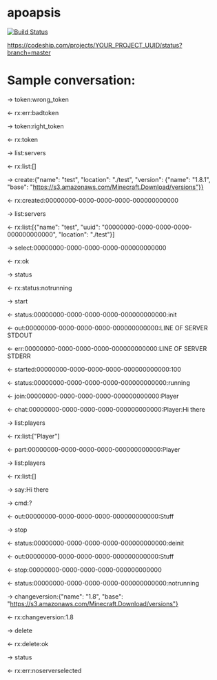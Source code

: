 apoapsis
========

[![Build Status](https://travis-ci.org/robotbrain/apoapsis.svg?branch=master)](https://travis-ci.org/robotbrain/apoapsis)

https://codeship.com/projects/YOUR_PROJECT_UUID/status?branch=master
# Sample conversation:
-> token:wrong_token

<- rx:err:badtoken

-> token:right_token

<- rx:token



-> list:servers

<- rx:list:[]

-> create:{"name": "test", "location": "./test", "version": {"name": "1.8.1", "base": "https://s3.amazonaws.com/Minecraft.Download/versions"}}

<- rx:created:00000000-0000-0000-0000-000000000000


-> list:servers

<- rx:list:[{"name": "test", "uuid": "00000000-0000-0000-0000-000000000000", "location": "./test"}]


-> select:00000000-0000-0000-0000-000000000000

<- rx:ok

-> status

<- rx:status:notrunning


-> start

<- status:00000000-0000-0000-0000-000000000000:init

<- out:00000000-0000-0000-0000-000000000000:LINE OF SERVER STDOUT

<- err:00000000-0000-0000-0000-000000000000:LINE OF SERVER STDERR

<- started:00000000-0000-0000-0000-000000000000:100

<- status:00000000-0000-0000-0000-000000000000:running

<- join:00000000-0000-0000-0000-000000000000:Player

<- chat:00000000-0000-0000-0000-000000000000:Player:Hi there

-> list:players

<- rx:list:["Player"]

<- part:00000000-0000-0000-0000-000000000000:Player

-> list:players

<- rx:list:[]


-> say:Hi there

-> cmd:?

<- out:00000000-0000-0000-0000-000000000000:Stuff

-> stop

<- status:00000000-0000-0000-0000-000000000000:deinit

<- out:00000000-0000-0000-0000-000000000000:Stuff

<- stop:00000000-0000-0000-0000-000000000000

<- status:00000000-0000-0000-0000-000000000000:notrunning


-> changeversion:{"name": "1.8", "base": "https://s3.amazonaws.com/Minecraft.Download/versions"}

<- rx:changeversion:1.8


-> delete

<- rx:delete:ok

-> status

<- rx:err:noserverselected
